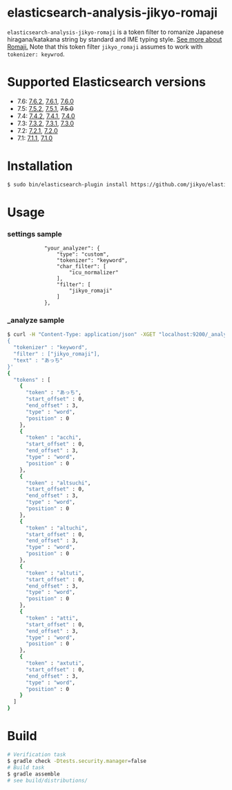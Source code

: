 # elasticsearch-analysis-jikyo-romaji

`elasticsearch-analysis-jikyo-romaji` is a token filter to romanize Japanese hiragana/katakana string by standard and IME typing style.
[See more about Romaji.](https://github.com/jikyo/romaji4j)
Note that this token filter `jikyo_romaji` assumes to work with `tokenizer: keywrod`.


# Supported Elasticsearch versions

* 7.6: [7.6.2](https://github.com/jikyo/elasticsearch-analysis-jikyo-romaji/releases/tag/v7.6.2), [7.6.1](https://github.com/jikyo/elasticsearch-analysis-jikyo-romaji/releases/tag/v7.6.1), [7.6.0](https://github.com/jikyo/elasticsearch-analysis-jikyo-romaji/releases/tag/v7.6.0)
* 7.5: [7.5.2](https://github.com/jikyo/elasticsearch-analysis-jikyo-romaji/releases/tag/v7.5.2), [7.5.1](https://github.com/jikyo/elasticsearch-analysis-jikyo-romaji/releases/tag/v7.5.1), ~~7.5.0~~
* 7.4: [7.4.2](https://github.com/jikyo/elasticsearch-analysis-jikyo-romaji/releases/tag/v7.4.2), [7.4.1](https://github.com/jikyo/elasticsearch-analysis-jikyo-romaji/releases/tag/v7.4.1), [7.4.0](https://github.com/jikyo/elasticsearch-analysis-jikyo-romaji/releases/tag/v7.4.0)
* 7.3: [7.3.2](https://github.com/jikyo/elasticsearch-analysis-jikyo-romaji/releases/tag/v7.3.2), [7.3.1](https://github.com/jikyo/elasticsearch-analysis-jikyo-romaji/releases/tag/v7.3.1), [7.3.0](https://github.com/jikyo/elasticsearch-analysis-jikyo-romaji/releases/tag/v7.3.0)
* 7.2: [7.2.1](https://github.com/jikyo/elasticsearch-analysis-jikyo-romaji/releases/tag/v7.2.1), [7.2.0](https://github.com/jikyo/elasticsearch-analysis-jikyo-romaji/releases/tag/v7.2.0)
* 7.1: [7.1.1](https://github.com/jikyo/elasticsearch-analysis-jikyo-romaji/releases/tag/v7.1.1), [7.1.0](https://github.com/jikyo/elasticsearch-analysis-jikyo-romaji/releases/tag/v7.1.0)


# Installation

```bash
$ sudo bin/elasticsearch-plugin install https://github.com/jikyo/elasticsearch-analysis-jikyo-romaji/releases/download/v7.6.1/analysis-jikyo-romaji-7.6.1.zip
```


# Usage

### settings sample

```
            "your_analyzer": {
                "type": "custom",
                "tokenizer": "keyword",
                "char_filter": [
                    "icu_normalizer"
                ],
                "filter": [
                    "jikyo_romaji"
                ]
            },
```

### _analyze sample

```bash
$ curl -H "Content-Type: application/json" -XGET "localhost:9200/_analyze?pretty" -d '
{
  "tokenizer" : "keyword",
  "filter" : ["jikyo_romaji"],
  "text" : "あっち"
}'
{
  "tokens" : [
    {
      "token" : "あっち",
      "start_offset" : 0,
      "end_offset" : 3,
      "type" : "word",
      "position" : 0
    },
    {
      "token" : "acchi",
      "start_offset" : 0,
      "end_offset" : 3,
      "type" : "word",
      "position" : 0
    },
    {
      "token" : "altsuchi",
      "start_offset" : 0,
      "end_offset" : 3,
      "type" : "word",
      "position" : 0
    },
    {
      "token" : "altuchi",
      "start_offset" : 0,
      "end_offset" : 3,
      "type" : "word",
      "position" : 0
    },
    {
      "token" : "altuti",
      "start_offset" : 0,
      "end_offset" : 3,
      "type" : "word",
      "position" : 0
    },
    {
      "token" : "atti",
      "start_offset" : 0,
      "end_offset" : 3,
      "type" : "word",
      "position" : 0
    },
    {
      "token" : "axtuti",
      "start_offset" : 0,
      "end_offset" : 3,
      "type" : "word",
      "position" : 0
    }
  ]
}
```

# Build

```bash
# Verification task
$ gradle check -Dtests.security.manager=false
# Build task
$ gradle assemble
# see build/distributions/
```

